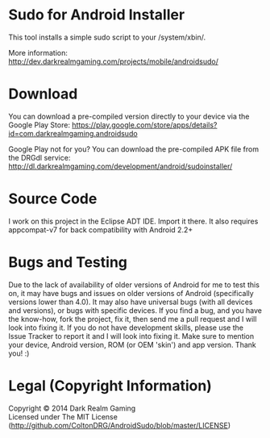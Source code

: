 Sudo for Android Installer
==========================

This tool installs a simple sudo script to your /system/xbin/.

More information: http://dev.darkrealmgaming.com/projects/mobile/androidsudo/


Download
========

You can download a pre-compiled version directly to your device via the Google Play Store: https://play.google.com/store/apps/details?id=com.darkrealmgaming.androidsudo

Google Play not for you? You can download the pre-compiled APK file from the DRGdl service: http://dl.darkrealmgaming.com/development/android/sudoinstaller/


Source Code
===========

I work on this project in the Eclipse ADT IDE. Import it there. It also requires appcompat-v7 for back compatibility with Android 2.2+


Bugs and Testing
================

Due to the lack of availability of older versions of Android for me to test this on, it may have bugs and issues on older versions of Android (specifically versions lower than 4.0). It may also have universal bugs (with all devices and versions), or bugs with specific devices. If you find a bug, and you have the know-how, fork the project, fix it, then send me a pull request and I will look into fixing it. If you do not have development skills, please use the Issue Tracker to report it and I will look into fixing it. Make sure to mention your device, Android version, ROM (or OEM 'skin') and app version. Thank you! :)


Legal (Copyright Information)
=============================

Copyright © 2014 Dark Realm Gaming
<br>
Licensed under The MIT License (http://github.com/ColtonDRG/AndroidSudo/blob/master/LICENSE)
